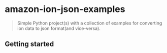# amazon-ion-json-examples


>  Simple Python project(s) with a collection of examples for converting ion  data to json format(and vice-versa).



## Getting started

